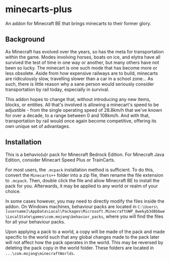 # minecarts-plus

An addon for Minecraft BE that brings minecarts to their former glory.

## Background

As Minecraft has evolved over the years, so has the meta for transportation within the game. Modes involving horses, boats on ice, and elytra have all survived the test of time in one way or another, but many others have not been so lucky. The minecart is one such mode that has become more or less obsolete. Aside from how expensive railways are to build, minecarts are ridiculously slow, travelling slower than a car in a school zone... As such, there is little reason why a sane person would seriously consider transportation by rail today, especially in survival.

This addon hopes to change that, without introducing any new items, blocks, or entities. All that's involved is allowing a minecart's speed to be adjustible - from the single operating speed of 28.8km/h that we've known for over a decade, to a range between 0 and 108km/h. And with that, transportation by rail would once again become competitive, offering its own unique set of advantages.

## Installation

This is a behavio(u)r pack for Minecraft Bedrock Edition. For Minecraft Java Edition, consider Minecart Speed Plus or TrainCarts.

For most users, the `.mcpack` installation method is sufficient. To do this, convert the `Minecarts++` folder into a zip file, then rename the file extension to `.mcpack`. Then, double click the file and allow Minecraft BE to install the pack for you. Afterwards, it may be applied to any world or realm of your choice.

In some cases however, you may need to directly modify the files inside the addon. On Windows machines, behaviour packs are located in `C:\Users\[username]\AppData\Local\Packages\Microsoft.MinecraftUWP_8wekyb3d8bbwe\LocalState\games\com.mojang\behavior_packs`, where you will find the files for all your behaviour packs.

Upon applying a pack to a world, a copy will be made of the pack and made specific to the world such that any global changes made to the pack later will not affect how the pack operates in the world. This may be reversed by deleting the pack copy in the world folder. These folders are located in `...\com.mojang\minecraftWorlds`.
